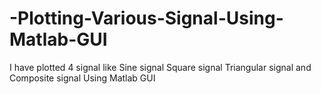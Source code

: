 # -Plotting-Various-Signal-Using-Matlab-GUI
I have plotted 4 signal like Sine signal Square signal Triangular signal and Composite signal Using Matlab GUI
